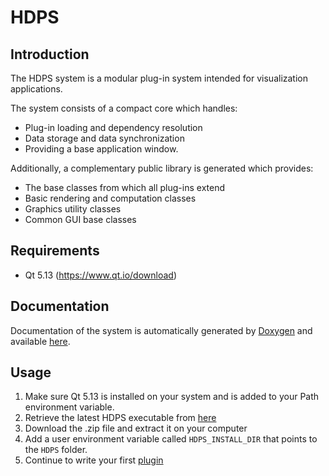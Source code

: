 # HDPS

## Introduction

The HDPS system is a modular plug-in system intended for visualization applications.

The system consists of a compact core which handles:

* Plug-in loading and dependency resolution
* Data storage and data synchronization
* Providing a base application window.

Additionally, a complementary public library is generated which provides:

* The base classes from which all plug-ins extend
* Basic rendering and computation classes
* Graphics utility classes
* Common GUI base classes

## Requirements

* Qt 5.13 (https://www.qt.io/download)

## Documentation
Documentation of the system is automatically generated by [Doxygen](http://www.doxygen.nl/) and available [here]().

## Usage

1. Make sure Qt 5.13 is installed on your system and is added to your Path environment variable.
2. Retrieve the latest HDPS executable from [here](https://github.com/hdps/PublicWiki/releases/tag/v0.0.1)
3. Download the .zip file and extract it on your computer
4. Add a user environment variable called `HDPS_INSTALL_DIR` that points to the `HDPS` folder.
5. Continue to write your first [plugin](https://github.com/hdps/PublicWiki/wiki/Writing-your-first-Plugin)
